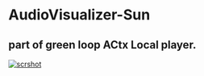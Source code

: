 # AudioVisualizer-Sun

## part of green loop ACtx Local player.
<a href="https://gultekinmg.github.io/GuiltyKing/WebRTC/voicefont/">![scrshot](https://gultekinmg.github.io/Sun/.jpg)</a>
